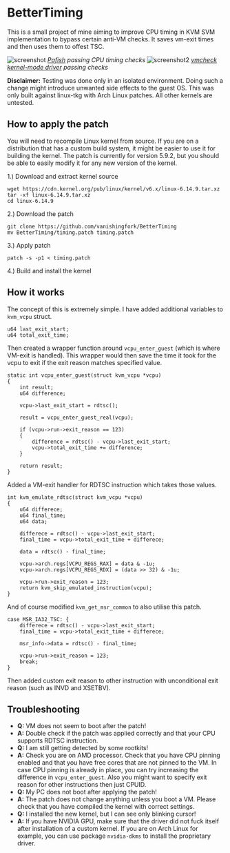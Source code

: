 # BetterTiming
This is a small project of mine aiming to improve CPU timing in KVM SVM implementation to bypass certain anti-VM checks. It saves vm-exit times and then uses them to offest TSC.

![screenshot](screenshot.png)
*[Pafish](https://github.com/a0rtega/pafish) passing CPU timing checks*
![screenshot2](screenshot2.png)
*[vmcheck kernel-mode driver](https://github.com/SamuelTulach/vmcheck) passing checks*

**Disclaimer:** Testing was done only in an isolated environment. Doing such a change might introduce unwanted side effects to the guest OS. This was only built against linux-tkg with Arch Linux patches. All other kernels are untested.

## How to apply the patch
You will need to recompile Linux kernel from source. If you are on a distribution that has a custom build system, it might be easier to use it for building the kernel. The patch is currently for version 5.9.2, but you should be able to easily modify it for any new version of the kernel. 

1.) Download and extract kernel source
```
wget https://cdn.kernel.org/pub/linux/kernel/v6.x/linux-6.14.9.tar.xz
tar -xf linux-6.14.9.tar.xz
cd linux-6.14.9
```
2.) Download the patch
```
git clone https://github.com/vanishingfork/BetterTiming
mv BetterTiming/timing.patch timing.patch
```
3.) Apply patch
```
patch -s -p1 < timing.patch
```
4.) Build and install the kernel

## How it works
The concept of this is extremely simple. I have added additional variables to `kvm_vcpu` struct.
```
u64 last_exit_start;
u64 total_exit_time;
```
Then created a wrapper function around `vcpu_enter_guest` (which is where VM-exit is handled). This wrapper would then save the time it took for the vcpu to exit if the exit reason matches specified value.
```
static int vcpu_enter_guest(struct kvm_vcpu *vcpu) 
{
	int result;
	u64 difference;

	vcpu->last_exit_start = rdtsc();

	result = vcpu_enter_guest_real(vcpu);

	if (vcpu->run->exit_reason == 123) 
	{
		difference = rdtsc() - vcpu->last_exit_start;
		vcpu->total_exit_time += difference;
	}

	return result;
}
```
Added a VM-exit handler for RDTSC instruction which takes those values.
```
int kvm_emulate_rdtsc(struct kvm_vcpu *vcpu)
{
	u64 differece;
	u64 final_time;
	u64 data;
	
	differece = rdtsc() - vcpu->last_exit_start;
	final_time = vcpu->total_exit_time + differece;

	data = rdtsc() - final_time;

	vcpu->arch.regs[VCPU_REGS_RAX] = data & -1u;
	vcpu->arch.regs[VCPU_REGS_RDX] = (data >> 32) & -1u;

	vcpu->run->exit_reason = 123;
	return kvm_skip_emulated_instruction(vcpu);
}
```
And of course modified `kvm_get_msr_common` to also utilise this patch.
```
case MSR_IA32_TSC: {
	differece = rdtsc() - vcpu->last_exit_start;
	final_time = vcpu->total_exit_time + differece;

	msr_info->data = rdtsc() - final_time;

	vcpu->run->exit_reason = 123;
	break;
}
```
Then added custom exit reason to other instruction with unconditional exit reason (such as INVD and XSETBV).

## Troubleshooting
- **Q:** VM does not seem to boot after the patch!
- **A:** Double check if the patch was applied correctly and that your CPU supports RDTSC instruction.
- **Q:** I am still getting detected by some rootkits!
- **A:** Check you are on AMD processor. Check that you have CPU pinning enabled and that you have free cores that are not pinned to the VM. In case CPU pinning is already in place, you can try increasing the difference in `vcpu_enter_guest`. Also you might want to specify exit reason for other instructions then just CPUID.
- **Q:** My PC does not boot after applying the patch!
- **A:** The patch does not change anything unless you boot a VM. Please check that you have compiled the kernel with correct settings.
- **Q:** I installed the new kernel, but I can see only blinking cursor!
- **A:** If you have NVIDIA GPU, make sure that the driver did not fuck itself after installation of a custom kernel. If you are on Arch Linux for example, you can use package `nvidia-dkms` to install the proprietary driver.
